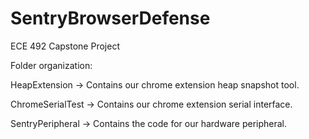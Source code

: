 # SentryBrowserDefense
ECE 492 Capstone Project

Folder organization:

HeapExtension -> Contains our chrome extension heap snapshot tool.

ChromeSerialTest -> Contains our chrome extension serial interface.

SentryPeripheral -> Contains the code for our hardware peripheral.
